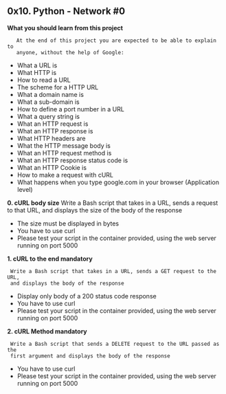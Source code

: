 ## 0x10. Python - Network #0

**What you should learn from this project**

       At the end of this project you are expected to be able to explain to
       anyone, without the help of Google:

* What a URL is
* What HTTP is
* How to read a URL
* The scheme for a HTTP URL
* What a domain name is
* What a sub-domain is
* How to define a port number in a URL
* What a query string is
* What an HTTP request is
* What an HTTP response is
* What HTTP headers are
* What the HTTP message body is
* What an HTTP request method is
* What an HTTP response status code is
* What an HTTP Cookie is
* How to make a request with cURL
* What happens when you type google.com in your browser (Application level)

**0. cURL body size**
     Write a Bash script that takes in a URL, sends a request to that URL,
     and displays the size of the body of the response

* The size must be displayed in bytes
* You have to use curl
* Please test your script in the container provided, using the web server
  running on port 5000

**1. cURL to the end mandatory**

     Write a Bash script that takes in a URL, sends a GET request to the URL,
     and displays the body of the response

* Display only body of a 200 status code response
* You have to use curl
* Please test your script in the container provided, using the web server
  running on port 5000

**2. cURL Method mandatory**

     Write a Bash script that sends a DELETE request to the URL passed as the
     first argument and displays the body of the response

* You have to use curl
* Please test your script in the container provided, using the web server
  running on port 5000